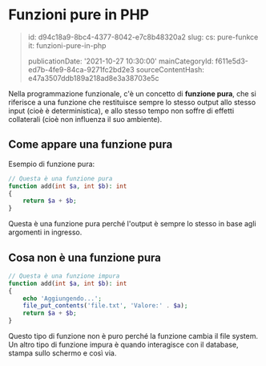 Funzioni pure in PHP
====================

> id: d94c18a9-8bc4-4377-8042-e7c8b48320a2
> slug:
> 	cs: pure-funkce
> 	it: funzioni-pure-in-php
> 
> publicationDate: '2021-10-27 10:30:00'
> mainCategoryId: f611e5d3-ed7b-4fe9-84ca-9271fc2bd2e3
> sourceContentHash: e47a3507ddb189a218ad8e3a38703e5c

Nella programmazione funzionale, c'è un concetto di **funzione pura**, che si riferisce a una funzione che restituisce sempre lo stesso output allo stesso input (cioè è deterministica), e allo stesso tempo non soffre di effetti collaterali (cioè non influenza il suo ambiente).

Come appare una funzione pura
----------------------

Esempio di funzione pura:

```php
// Questa è una funzione pura
function add(int $a, int $b): int
{
	return $a + $b;
}
```

Questa è una funzione pura perché l'output è sempre lo stesso in base agli argomenti in ingresso.

Cosa non è una funzione pura
-------------------

```php
// Questa è una funzione impura
function add(int $a, int $b): int
{
	echo 'Aggiungendo...';
	file_put_contents('file.txt', 'Valore:' . $a);
	return $a + $b;
}
```

Questo tipo di funzione non è puro perché la funzione cambia il file system. Un altro tipo di funzione impura è quando interagisce con il database, stampa sullo schermo e così via.
